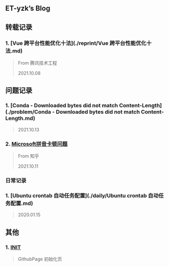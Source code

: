 ## ET-yzk’s Blog

## 转载记录

### 1. [Vue 跨平台性能优化十法](./reprint/Vue 跨平台性能优化十法.md)

> From 腾讯技术工程
>
> 2021.10.08

## 问题记录

### 1. [Conda - Downloaded bytes did not match Content-Length](./problem/Conda - Downloaded bytes did not match Content-Length.md)

> 2021.10.13

### 2. [Microsoft拼音卡顿问题](./problem/Microsoft拼音卡顿问题.md)

> From 知乎
>
> 2021.10.11

### 日常记录

### 1. [Ubuntu crontab 自动任务配置](./daily/Ubuntu crontab 自动任务配置.md)

> 2020.01.15

## 其他

### 1. [INIT](./other/init.md)

> GithubPage 初始化页

